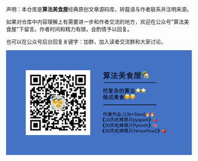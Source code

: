 声明：本仓库是**算法美食屋**经典原创文章源码库，转载请与作者联系并注明来源。


如果对仓库中内容理解上有需要进一步和作者交流的地方，欢迎在公众号"算法美食屋"下留言。作者时间和精力有限，会酌情予以回复。

也可以在公众号后台回复关键字：加群，加入读者交流群和大家讨论。

![](./data/算法美食屋二维码.png)


